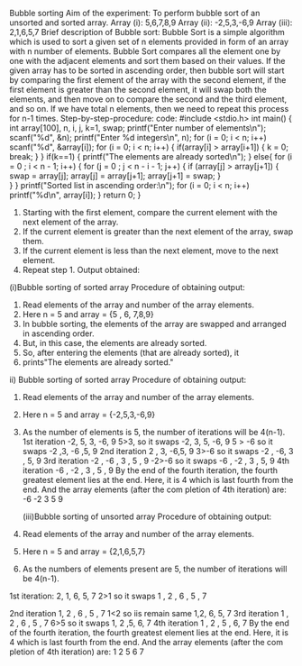 Bubble  sorting
Aim of the experiment:
To perform bubble sort of an unsorted and sorted array. 
Array (i):  5,6,7,8,9
Array (ii): -2,5,3,-6,9
Array (iii): 2,1,6,5,7
Brief description of Bubble sort:
Bubble Sort is a simple algorithm which is used to sort a given set of n elements provided in form of an array with n number of elements. Bubble Sort compares all the element one by one with the adjacent elements and sort them based on their values.
If the given array has to be sorted in ascending order, then bubble sort will start by comparing the first element of the array with the second element, if the first element is greater than the second element, it will swap both the elements, and then move on to compare the second and the third element, and so on.
If we have total n elements, then we need to repeat this process for n-1 times.
Step-by-step-procedure:
code:
#include <stdio.h>
int main()
{
  int array[100], n, i, j, k=1, swap;
  printf("Enter number of elements\n");
  scanf("%d", &n);
  printf("Enter %d integers\n", n);
  for (i = 0; i < n; i++)
    scanf("%d", &array[i]);
  for (i = 0; i < n; i++)
  {
    if(array[i] > array[i+1])
    {
        k = 0;
        break;
    }
  }
  if(k==1)
  {
    printf("The elements are already sorted\n");
  }
  else{
  for (i = 0 ; i < n - 1; i++)
  {
    for (j = 0 ; j < n - i - 1; j++)
    {
      if (array[j] > array[j+1]) 
      {
        swap  = array[j];
        array[j]   = array[j+1];
        array[j+1] = swap;
      }    
    }
  }
  printf("Sorted list in ascending order:\n");
  for (i = 0; i < n; i++)
     printf("%d\n", array[i]);
  }
  return 0;
}


1.	Starting with the first element, compare the current element with the next element of the array. 
2.	If the current element is greater than the next element of the array, swap them. 
3.	If the current element is less than the next element, move to the next element. 
4.	Repeat step 1.
Output obtained: 

(i)Bubble sorting of sorted array
Procedure of obtaining output:
1.	Read elements of the array and number of the array elements.
2.	Here n = 5 and array = {5 , 6, 7,8,9}
3.	In bubble sorting, the elements of the array are swapped and arranged in ascending order.
4.	But, in this case, the elements are already sorted.
5.	So, after entering the elements (that are already sorted), it
6.	prints"The elements are already sorted."

 ii) Bubble sorting of sorted array
Procedure of obtaining output:
1.	Read elements of the array and number of the array elements.
2.	Here n = 5 and array = {-2,5,3,-6,9}
3.	As the number of elements is 5, the number of iterations will be 4(n-1).
1st iteration
-2, 5, 3, -6, 9
   5>3, so it swaps
-2, 3, 5, -6, 9
5 > -6 so it swaps
-2 ,3, -6 ,5, 9
2nd iteration
2 , 3, -6,5, 9
3>-6 so it swaps
-2 , -6, 3 , 5, 9
3rd iteration
-2 , -6 , 3 , 5 , 9
-2>-6 so it swaps
-6 , -2 , 3 , 5, 9
 4th iteration 
-6 , -2 , 3 , 5 , 9
By the end of the fourth iteration, the fourth greatest element lies at the end. Here, it is 4 which is last fourth from the end. And the array elements (after the com
pletion of 4th iteration) are:
       -6	      -2	       3	       5	       9
       
       (iii)Bubble sorting of unsorted array
Procedure of obtaining output:
1.	Read elements of the array and number of the array elements.
2.	Here n = 5 and array = {2,1,6,5,7}
3.	As the numbers of elements present are 5, the number of iterations will be 4(n-1).

1st iteration:
2, 1, 6, 5, 7
2>1 so it swaps
1 , 2 , 6 , 5 , 7

2nd iteration
1, 2 , 6 , 5 , 7
1<2 so iis remain same
      1,2, 6, 5, 7
3rd iteration
1 , 2 , 6 , 5 , 7
6>5 so it swaps
1, 2 ,5, 6, 7
4th iteration
 1 , 2 , 5 , 6, 7
By the end of the fourth iteration, the fourth greatest element lies at the end. Here, it is 4 which is last fourth from the end. And the array elements (after the com
pletion of 4th iteration) are:
       1	        2	        5	        6	        7



